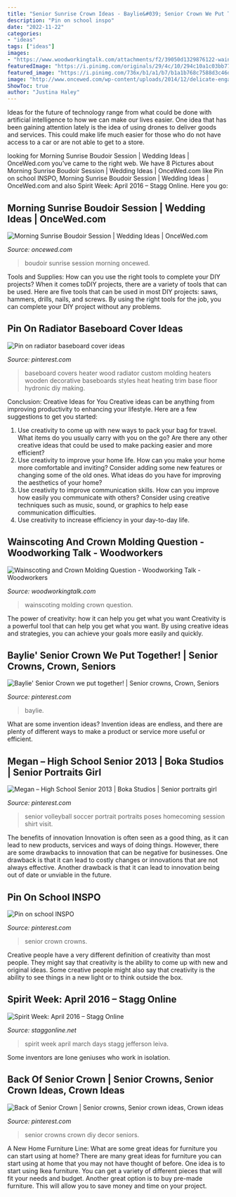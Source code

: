 ```yaml
---
title: "Senior Sunrise Crown Ideas - Baylie&#039; Senior Crown We Put Together!"
description: "Pin on school inspo"
date: "2022-11-22"
categories:
- "ideas"
tags: ["ideas"]
images:
- "https://www.woodworkingtalk.com/attachments/f2/39050d1329876122-wainscoting-crown-molding-question-finished-wainscoting.jpg"
featuredImage: "https://i.pinimg.com/originals/29/4c/10/294c10a1c03bb77a6f024e5dbaa780f0.jpg"
featured_image: "https://i.pinimg.com/736x/b1/a1/b7/b1a1b768c7588d3c46d28c3a7b5593f9--soccer-pics-volleyball-pics.jpg"
image: "http://www.oncewed.com/wp-content/uploads/2014/12/delicate-engagement-photography-boudoir-ideas.png"
ShowToc: true
author: "Justina Haley"
---
```



Ideas for the future of technology range from what could be done with artificial intelligence to how we can make our lives easier. One idea that has been gaining attention lately is the idea of using drones to deliver goods and services. This could make life much easier for those who do not have access to a car or are not able to get to a store.

	

		
looking for Morning Sunrise Boudoir Session | Wedding Ideas | OnceWed.com you've came to the right web. We have 8 Pictures about Morning Sunrise Boudoir Session | Wedding Ideas | OnceWed.com like Pin on school INSPO, Morning Sunrise Boudoir Session | Wedding Ideas | OnceWed.com and also Spirit Week: April 2016 – Stagg Online. Here you go:
		
    
## Morning Sunrise Boudoir Session | Wedding Ideas | OnceWed.com

<img loading=lazy src="http://www.oncewed.com/wp-content/uploads/2014/12/delicate-engagement-photography-boudoir-ideas.png" onerror="this.onerror=null;this.src='https://tse1.mm.bing.net/th?id=OIP.m8Z8GiW3SWigQ1sKcKJgBgHaJ8&amp;pid=15.1';" alt="Morning Sunrise Boudoir Session | Wedding Ideas | OnceWed.com">

_Source: oncewed.com_

>boudoir sunrise session morning oncewed. 

	

Tools and Supplies: How can you use the right tools to complete your DIY projects?
When it comes toDIY projects, there are a variety of tools that can be used. Here are five tools that can be used in most DIY projects: saws, hammers, drills, nails, and screws. By using the right tools for the job, you can complete your DIY project without any problems.

    
## Pin On Radiator Baseboard Cover Ideas

<img loading=lazy src="https://i.pinimg.com/736x/e0/cd/92/e0cd920892182106ac20ad9d8e4308b9--baseboard-heating-wood-baseboard.jpg" onerror="this.onerror=null;this.src='https://tse2.mm.bing.net/th?id=OIP.qYpT6KCYSIl_ZAUUIlO62wHaHa&amp;pid=15.1';" alt="Pin on radiator baseboard cover ideas">

_Source: pinterest.com_

>baseboard covers heater wood radiator custom molding heaters wooden decorative baseboards styles heat heating trim base floor hydronic diy making. 

	

Conclusion: Creative Ideas for You
Creative ideas can be anything from improving productivity to enhancing your lifestyle. Here are a few suggestions to get you started: 
1. Use creativity to come up with new ways to pack your bag for travel. What items do you usually carry with you on the go? Are there any other creative ideas that could be used to make packing easier and more efficient?
2. Use creativity to improve your home life. How can you make your home more comfortable and inviting? Consider adding some new features or changing some of the old ones. What ideas do you have for improving the aesthetics of your home? 
3. Use creativity to improve communication skills. How can you improve how easily you communicate with others? Consider using creative techniques such as music, sound, or graphics to help ease communication difficulties.
4. Use creativity to increase efficiency in your day-to-day life.

    
## Wainscoting And Crown Molding Question - Woodworking Talk - Woodworkers

<img loading=lazy src="https://www.woodworkingtalk.com/attachments/f2/39050d1329876122-wainscoting-crown-molding-question-finished-wainscoting.jpg" onerror="this.onerror=null;this.src='https://tse1.mm.bing.net/th?id=OIP.ZkRFAUJo-ugvgpjv5ldaXgHaFi&amp;pid=15.1';" alt="Wainscoting and Crown Molding Question - Woodworking Talk - Woodworkers">

_Source: woodworkingtalk.com_

>wainscoting molding crown question. 

	

The power of creativity: how it can help you get what you want
Creativity is a powerful tool that can help you get what you want. By using creative ideas and strategies, you can achieve your goals more easily and quickly.

    
## Baylie&#039; Senior Crown We Put Together! | Senior Crowns, Crown, Seniors

<img loading=lazy src="https://i.pinimg.com/736x/de/5e/4a/de5e4a82067b8e5ab4d9b554a12faba2--senior-crowns-put-together.jpg" onerror="this.onerror=null;this.src='https://tse3.mm.bing.net/th?id=OIP.QLm1WwNHVs9fzi1VwhvzWgHaJ3&amp;pid=15.1';" alt="Baylie&#039; Senior Crown we put together! | Senior crowns, Crown, Seniors">

_Source: pinterest.com_

>baylie. 

	

What are some invention ideas?
Invention ideas are endless, and there are plenty of different ways to make a product or service more useful or efficient.

    
## Megan – High School Senior 2013 | Boka Studios | Senior Portraits Girl

<img loading=lazy src="https://i.pinimg.com/736x/b1/a1/b7/b1a1b768c7588d3c46d28c3a7b5593f9--soccer-pics-volleyball-pics.jpg" onerror="this.onerror=null;this.src='https://tse4.mm.bing.net/th?id=OIP.oujJOXuse4NVgF82tUJpMwHaLI&amp;pid=15.1';" alt="Megan – High School Senior 2013 | Boka Studios | Senior portraits girl">

_Source: pinterest.com_

>senior volleyball soccer portrait portraits poses homecoming session shirt visit. 

	

The benefits of innovation
Innovation is often seen as a good thing, as it can lead to new products, services and ways of doing things. However, there are some drawbacks to innovation that can be negative for businesses. One drawback is that it can lead to costly changes or innovations that are not always effective. Another drawback is that it can lead to innovation being out of date or unviable in the future.

    
## Pin On School INSPO

<img loading=lazy src="https://i.pinimg.com/originals/29/4c/10/294c10a1c03bb77a6f024e5dbaa780f0.jpg" onerror="this.onerror=null;this.src='https://tse2.mm.bing.net/th?id=OIP.SxCD2Ldi41nbvo5zNFG0xwHaJ4&amp;pid=15.1';" alt="Pin on school INSPO">

_Source: pinterest.com_

>senior crown crowns. 

	

Creative people have a very different definition of creativity than most people. They might say that creativity is the ability to come up with new and original ideas. Some creative people might also say that creativity is the ability to see things in a new light or to think outside the box.

    
## Spirit Week: April 2016 – Stagg Online

<img loading=lazy src="https://staggonline.net/wp-content/uploads/2016/03/spirit-week-april-2016-541x900.png" onerror="this.onerror=null;this.src='https://tse4.mm.bing.net/th?id=OIP.qAnlZXl0HJIQdJbzi9JgdwHaMU&amp;pid=15.1';" alt="Spirit Week: April 2016 – Stagg Online">

_Source: staggonline.net_

>spirit week april march days stagg jefferson leiva. 

	

Some inventors are lone geniuses who work in isolation.

    
## Back Of Senior Crown | Senior Crowns, Senior Crown Ideas, Crown Ideas

<img loading=lazy src="https://i.pinimg.com/originals/6e/3e/06/6e3e06df60d492578f60f0a66ca359a6.jpg" onerror="this.onerror=null;this.src='https://tse2.mm.bing.net/th?id=OIP.FieVOYIKn28w8SDz07ss-wHaJ4&amp;pid=15.1';" alt="Back of Senior Crown | Senior crowns, Senior crown ideas, Crown ideas">

_Source: pinterest.com_

>senior crowns crown diy decor seniors. 

	

A New Home Furniture Line: What are some great ideas for furniture you can start using at home?
There are many great ideas for furniture you can start using at home that you may not have thought of before. One idea is to start using Ikea furniture. You can get a variety of different pieces that will fit your needs and budget. Another great option is to buy pre-made furniture. This will allow you to save money and time on your project.

